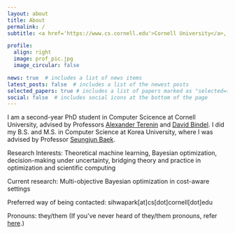 ```yaml
---
layout: about
title: About
permalink: /
subtitle: <a href='https://www.cs.cornell.edu'>Cornell University</a>, Ithaca, NY

profile:
  align: right
  image: prof_pic.jpg
  image_circular: false

news: true  # includes a list of news items
latest_posts: false  # includes a list of the newest posts
selected_papers: true # includes a list of papers marked as "selected={true}"
social: false  # includes social icons at the bottom of the page
---
```


I am a second-year PhD student in Computer Scicence at Cornell University, advised by Professors [Alexander Terenin](https://avt.im) and [David Bindel](https://www.cs.cornell.edu/~bindel/). I did my B.S. and M.S. in Computer Science at Korea University, where I was advised by Professor [Seungjun Baek](https://singkru.github.io/).

Research Interests: Theoretical machine learning, Bayesian optimization, decision-making under uncertainty, bridging theory and practice in optimization and scientific computing

Current research: Multi-objective Bayesian optimization in cost-aware settings

Preferred way of being contacted: sihwapark[at]cs[dot]cornell[dot]edu

Pronouns: they/them (If you've never heard of they/them pronouns, refer [here](https://www.stonewall.org.uk/resources/workplace-trans-inclusion-hub/a-beginners-guide-to-pronouns-and-using-pronouns-in-the-workplace#:~:text=Some%20trans%20and%20gender%20non,generally%20perceived%20as%20gendered%20terms.).)
